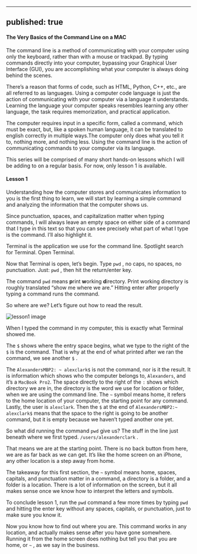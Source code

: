 

---
published: true
---

#### The Very Basics of the Command Line on a MAC

The command line is a method of communicating with your computer using only the keyboard, rather than with a mouse or trackpad. By typing commands directly into your computer, bypassing your Graphical User Interface (GUI), you are accomplishing what your computer is always doing behind the scenes.

There’s a reason that forms of code, such as HTML, Python, C++, etc., are all referred to as languages. Using a computer code language is just the action of communicating with your computer via a language it understands. Learning the language your computer speaks resembles learning any other language, the task requires memorization, and practical application. 

The computer requires input in a specific form, called a command, which must be exact, but, like a spoken human language, it can be translated to english correctly in multiple ways.The computer only does what you tell it to, nothing more, and nothing less. Using the command line is the action of communicating commands to your computer via its language.

This series will be comprised of many short hands-on lessons which I will be adding to on a regular basis. For now, only lesson 1 is available.  

#### Lesson 1

Understanding how the computer stores and communicates information to you is the first thing to learn, we will start by learning a simple command and analyzing the information that the computer shows us.

Since punctuation, spaces, and capitalization matter when typing commands, I will always leave an empty space on either side of a command that I type in this text so that you can see precisely what part of what I type is the command. I’ll also highlight it.

Terminal is the application we use for the command line. Spotlight search for Terminal. Open Terminal. 

Now that Terminal is open, let’s begin. Type `pwd` , no caps, no spaces, no punctuation. Just: `pwd` , then hit the return/enter key.  

The command `pwd` means **p**rint **w**orking **d**irectory. Print working directory is roughly translated “show me where we are.” Hitting enter after properly typing a command runs the command.

So where are we? Let’s figure out how to read the result. 

![lesson1 image](/Users/alexanderclark/Documents/GitHub/andthenenteredalex.github.io/images/lesson1image.png)

When I typed the command in my computer, this is exactly what Terminal showed me.

The `$` shows where the entry space begins, what we type to the right of the `$` is the command. That is why at the end of what printed after we ran the command, we see another `$` . 

The `AlexandersMBP2: ~ alexclark$` is not the command, nor is it the result. It is information which shows who the computer belongs to, `Alexanders`, and it’s a `MacBook Pro2`. The space directly to the right of the `:` shows which directory we are in, the directory is the word we use for location or folder, when we are using the command line. The `~` symbol means home, it refers to the home location of your computer, the starting point for any command. Lastly, the user is `alexclark`. Then the `$` at the end of `AlexandersMBP2:~ alexclark$` means that the space to the right is going to be another command, but it is empty because we haven’t typed another one yet.

So what did running the command `pwd` give us? The stuff in the line just beneath where we first typed. `/users/alexanderclark` .

That means we are at the starting point.  There is no back button from here, we are as far back as we can get. It’s like the home screen on an iPhone, any other location is a step away from home.

The takeaway for this first section, the `~` symbol means home, spaces, capitals, and punctuation matter in a command, a directory is a folder, and a folder is a location. There is a lot of information on the screen, but it all makes sense once we know how to interpret the letters and symbols.

To conclude lesson 1, run the `pwd` command a few more times by typing `pwd` and hitting the enter key without any spaces, capitals, or punctuation, just to make sure you know it.

Now you know how to find out where you are. This command works in any location, and actually makes sense after you have gone somewhere. Running it from the home screen does nothing but tell you that you are home, or `~` , as we say in the business.
